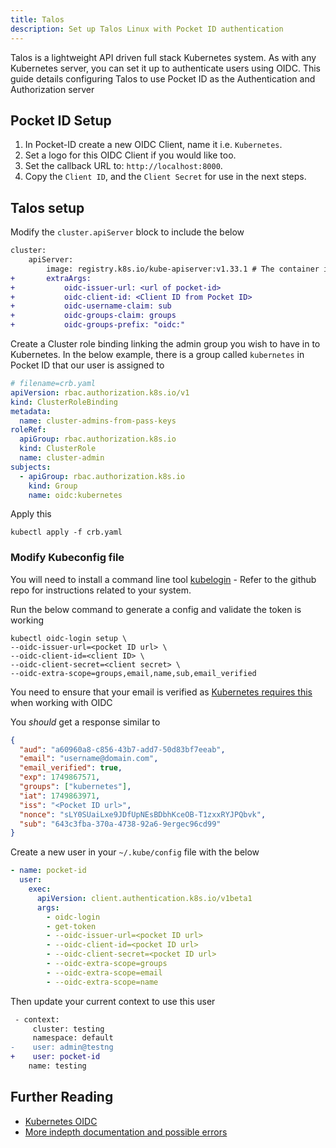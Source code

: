 ```yaml
---
title: Talos
description: Set up Talos Linux with Pocket ID authentication
---
```


Talos is a lightweight API driven full stack Kubernetes system. As with any Kubernetes server, you can set it up to
authenticate users using OIDC. This guide details configuring Talos to use Pocket ID as the Authentication and Authorization server

## Pocket ID Setup

1. In Pocket-ID create a new OIDC Client, name it i.e. `Kubernetes`.
2. Set a logo for this OIDC Client if you would like too.
3. Set the callback URL to: `http://localhost:8000`.
4. Copy the `Client ID`, and the `Client Secret` for use in the next steps.

## Talos setup

Modify the `cluster.apiServer` block to include the below

```diff
cluster:
    apiServer:
        image: registry.k8s.io/kube-apiserver:v1.33.1 # The container image used in the API server manifest.
+       extraArgs:
+           oidc-issuer-url: <url of pocket-id>
+           oidc-client-id: <Client ID from Pocket ID>
+           oidc-username-claim: sub
+           oidc-groups-claim: groups
+           oidc-groups-prefix: "oidc:"
```

Create a Cluster role binding linking the admin group you wish to have in to Kubernetes. In the below example, there is a group
called `kubernetes` in Pocket ID that our user is assigned to

```yaml
# filename=crb.yaml
apiVersion: rbac.authorization.k8s.io/v1
kind: ClusterRoleBinding
metadata:
  name: cluster-admins-from-pass-keys
roleRef:
  apiGroup: rbac.authorization.k8s.io
  kind: ClusterRole
  name: cluster-admin
subjects:
  - apiGroup: rbac.authorization.k8s.io
    kind: Group
    name: oidc:kubernetes
```

Apply this

```shell
kubectl apply -f crb.yaml
```

### Modify Kubeconfig file

You will need to install a command line tool [kubelogin](https://github.com/int128/kubelogin) - Refer to the github repo for
instructions related to your system.

Run the below command to generate a config and validate the token is working

```shell
kubectl oidc-login setup \
--oidc-issuer-url=<pocket ID url> \
--oidc-client-id=<client ID> \
--oidc-client-secret=<client secret> \
--oidc-extra-scope=groups,email,name,sub,email_verified
```

You need to ensure that your email is verified as [Kubernetes requires this](https://github.com/kubernetes/kubernetes/blob/77bd3f89fbc389d5dfebbed880e08a1e4949312c/staging/src/k8s.io/apiserver/plugin/pkg/authenticator/token/oidc/oidc.go#L833-L847)
when working with OIDC

You _should_ get a response similar to

```json
{
  "aud": "a60960a8-c856-43b7-add7-50d83bf7eeab",
  "email": "username@domain.com",
  "email_verified": true,
  "exp": 1749867571,
  "groups": ["kubernetes"],
  "iat": 1749863971,
  "iss": "<Pocket ID url>",
  "nonce": "sLY0SUaiLxe9JDfUpNEsBDbhKceOB-T1zxxRYJPQbvk",
  "sub": "643c3fba-370a-4738-92a6-9ergec96cd99"
}
```

Create a new user in your `~/.kube/config` file with the below

```yaml
- name: pocket-id
  user:
    exec:
      apiVersion: client.authentication.k8s.io/v1beta1
      args:
        - oidc-login
        - get-token
        - --oidc-issuer-url=<pocket ID url>
        - --oidc-client-id=<pocket ID url>
        - --oidc-client-secret=<pocket ID url>
        - --oidc-extra-scope=groups
        - --oidc-extra-scope=email
        - --oidc-extra-scope=name
```

Then update your current context to use this user

```diff
 - context:
     cluster: testing
     namespace: default
-    user: admin@testng
+    user: pocket-id
    name: testing
```

## Further Reading

- [Kubernetes OIDC](https://kubernetes.io/docs/reference/access-authn-authz/authentication/)
- [More indepth documentation and possible errors](https://documentation.breadnet.co.uk/kubernetes/oidc/talos-oidc-pocket-id/)
